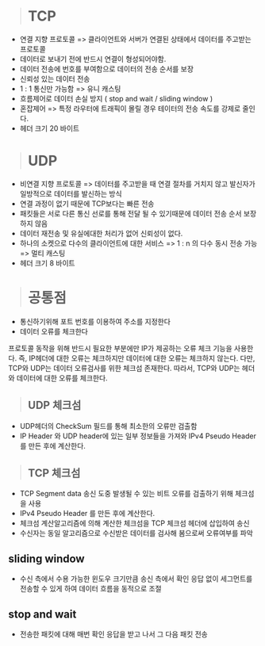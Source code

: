 > # TCP

- 연결 지향 프로토콜 => 클라이언트와 서버가 연결된 상태에서 데이터를 주고받는 프로토콜
- 데이터로 보내기 전에 반드시 연결이 형성되어야함.
- 데이터 전송에 번호를 부여함으로 데이터의 전송 순서를 보장
- 신뢰성 있는 데이터 전송
- 1 : 1 통신만 가능함 => 유니 캐스팅
- 흐름제어로 데이터 손실 방지 ( stop and wait / sliding window )
- 혼잡제어 => 특정 라우터에 트래픽이 몰릴 경우 테이터의 전송 속도를 강제로 줄인다.
- 헤더 크기 20 바이트

> # UDP

- 비연결 지향 프로토콜 => 데이터를 주고받을 때 연결 절차를 거치지 않고 발신자가 일방적으로 데이터를 발신하는 방식
- 연결 과정이 없기 때문에 TCP보다는 빠른 전송
- 패킷들은 서로 다른 통신 선로를 통해 전달 될 수 있기때문에 데이터 전송 순서 보장하지 않음
- 데이터 재전송 및 유실에대한 처리가 없어 신뢰성이 없다.
- 하나의 소켓으로 다수의 클라이언트에 대한 서비스 => 1 : n 의 다수 동시 전송 가능 => 멀티 캐스팅
- 헤더 크기 8 바이트

> # 공통점

- 통신하기위해 포트 번호를 이용하여 주소를 지정한다
- 데이터 오류를 체크한다

프로토콜 동작을 위해 반드시 필요한 부분에만 IP가 제공하는 오류 체크 기능을 사용한다.
즉, IP헤더에 대한 오류는 체크하지만 데이터에 대한 오류는 체크하지 않는다.
다만, TCP와 UDP는 데이터 오류검사를 위한 체크섬 존재한다.
따라서, TCP와 UDP는 헤더와 데이터에 대한 오류를 체크한다.

> ## UDP 체크섬

- UDP헤더의 CheckSum 필드를 통해 최소한의 오류만 검출함
- IP Header 와 UDP header에 있는 일부 정보들을 가져와 IPv4 Pseudo Header 를 만든 후에 계산한다.

> ## TCP 체크섬

- TCP Segment data 송신 도중 발생될 수 있는 비트 오류를 검출하기 위해 체크섬을 사용
- IPv4 Pseudo Header 를 만든 후에 계산한다.
- 체크섬 계산알고리즘에 의해 계산한 체크섬을 TCP 체크섬 헤더에 삽입하여 송신
- 수신자는 동일 알고리즘으로 수신받은 데이터를 검사해 봄으로써 오류여부를 파악

## sliding window

- 수신 측에서 수용 가능한 윈도우 크기만큼 송신 측에서 확인 응답 없이 세그먼트를 전송할 수 있게 하여 데이터 흐름을 동적으로 조절

## stop and wait

- 전송한 패킷에 대해 매번 확인 응답을 받고 나서 그 다음 패킷 전송
